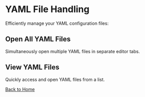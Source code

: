 # YAML File Handling

Efficiently manage your YAML configuration files:

## Open All YAML Files
Simultaneously open multiple YAML files in separate editor tabs.

## View YAML Files
Quickly access and open YAML files from a list.

[Back to Home](../index.md)
